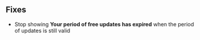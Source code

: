 ## Fixes

* Stop showing **Your period of free updates has expired** when the period of updates is still valid
